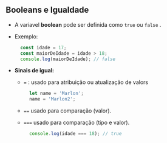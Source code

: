 ## Booleans e Igualdade

-   A variavel **boolean** pode ser definida como `true` ou `false` .
    
-   Exemplo:
    
    ```javascript
      const idade = 17;
      const maiorDeIdade = idade > 18;
      console.log(maiorDeIdade); // false
    
    ```
    
-   **Sinais de igual:**
    
    -   `=` : usado para atribuição ou atualização de valors
        
        ```javascript
          let name = 'Marlon';
          name = 'Marlon2';
        
        ```
        
        
    -   `==` usado para comparação (valor).
    -   `===` usado para comparação (tipo e valor).
        
        ```javascript
          console.log(idade === 18); // true
        
        ```
        
   
        